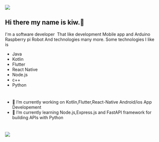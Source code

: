 ![](https://firebasestorage.googleapis.com/v0/b/myfirebasefirestore-7ecc4.appspot.com/o/bg5.jpg?alt=media&token=fc0580c6-bfcf-4c7b-921f-6c1705834d64)
## Hi there my name is kiw.👋
 I'm a software developer  That like development Mobile app  and  Arduino Raspberry pi Robot  And technologies many more.
 Some technologies  I like is 
 * Java
 * Kotlin
 * Flutter
 * React Native
 * Node.js
 * c++
 * Python
#
- 🔭 I’m currently working on Kotlin,Flutter,React-Native Android/ios App Developement
- 🌱 I’m currently learning Node.js,Express.js and FastAPI framework for building APIs with Python
#
![](https://firebasestorage.googleapis.com/v0/b/myfirebasefirestore-7ecc4.appspot.com/o/catlike1.jpg?alt=media&token=4abafd47-9d2a-4f4d-9612-b6c2047d4e8b)

<!--
**meawmeow/meawmeow** is a ✨ _special_ ✨ repository because its `README.md` (this file) appears on your GitHub profile.

Here are some ideas to get you started:

- 🔭 I’m currently working on ...
- 🌱 I’m currently learning ...
- 👯 I’m looking to collaborate on ...
- 🤔 I’m looking for help with ...
- 💬 Ask me about ...
- 📫 How to reach me: ...
- 😄 Pronouns: ...
- ⚡ Fun fact: ...
-->
